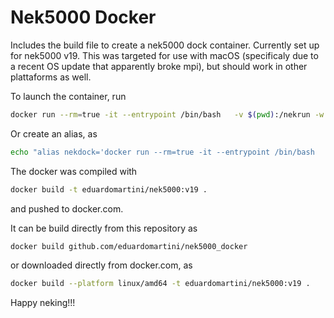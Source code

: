 # Nek5000 Docker
Includes the build file to create a nek5000 dock container. Currently set up for nek5000 v19. This was targeted for use with macOS (specificaly due to a recent OS update that apparently broke mpi), but should work in other plattaforms as well.

To launch the container, run
```bash
docker run --rm=true -it --entrypoint /bin/bash   -v $(pwd):/nekrun -w /nekrun   emartini/nek5000:v19
```
Or create an alias, as 
```bash
echo "alias nekdock='docker run --rm=true -it --entrypoint /bin/bash   -v $(pwd):/nekrun -w /nekrun   emartini/nek5000:v19'" >> ~/.bashrc
```

The docker was compiled with
```bash
docker build -t eduardomartini/nek5000:v19 .
```
and pushed to docker.com.

It can be build directly from this repository as
```bash
docker build github.com/eduardomartini/nek5000_docker
```
or downloaded directly from docker.com, as
```bash
docker build --platform linux/amd64 -t eduardomartini/nek5000:v19 .
```

Happy neking!!!
